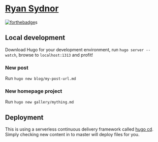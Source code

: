 # [Ryan Sydnor](https://ryansydnor.com)

[![forthebadge](http://forthebadge.com/images/badges/built-with-love.svg)](https://thebbs.site)s

## Local development

Download Hugo for your development environment, run `hugo server --watch`, browse to `localhost:1313` and profit!

### New post

Run `hugo new blog/my-post-url.md`

### New homepage project

Run `hugo new gallery/mything.md`

## Deployment

This is using a serverless continuous delivery framework called [hugo cd](https://github.com/ryansydnor/hugo-cd). Simply checking new content in to master will deploy files for you.